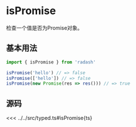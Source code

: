 # isPromise

检查一个值是否为Promise对象。

## 基本用法

```ts
import { isPromise } from 'radash'

isPromise('hello') // => false
isPromise(['hello']) // => false
isPromise(new Promise(res => res())) // => true
```

## 源码

<<< ../../src/typed.ts#isPromise{ts}
